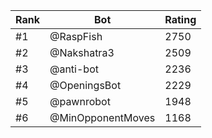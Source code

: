 Rank|Bot|Rating
---|---|---
#1|@RaspFish|2750
#2|@Nakshatra3|2509
#3|@anti-bot|2236
#4|@OpeningsBot|2229
#5|@pawnrobot|1948
#6|@MinOpponentMoves|1168
